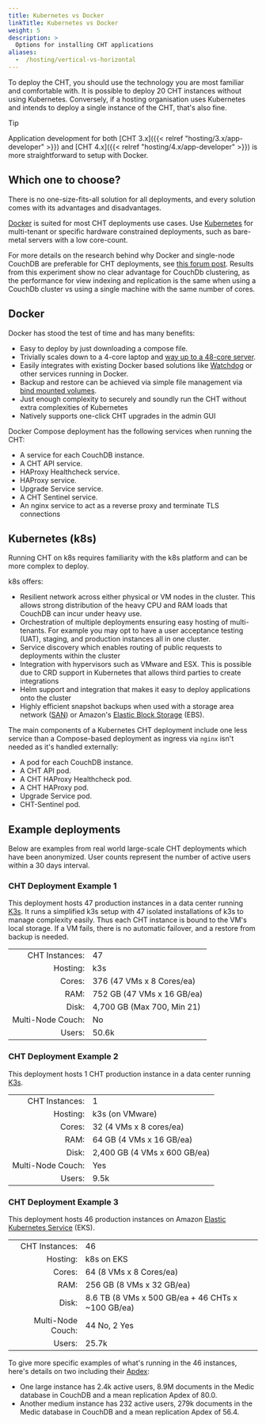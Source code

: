 ```yaml
---
title: Kubernetes vs Docker
linkTitle: Kubernetes vs Docker
weight: 5
description: >
  Options for installing CHT applications
aliases:
  -  /hosting/vertical-vs-horizontal
---
```


To deploy the CHT, you should use the technology you are most familiar and comfortable with. It is possible to deploy 20 CHT instances without using Kubernetes. Conversely, if a hosting organisation uses Kubernetes and intends to deploy a single instance of the CHT, that's also fine.

> [!TIP]
> Application development for both [CHT 3.x]({{< relref "hosting/3.x/app-developer" >}}) and [CHT 4.x]({{< relref "hosting/4.x/app-developer" >}}) is more straightforward to setup with Docker.

## Which one to choose?

There is no one-size-fits-all solution for all deployments, and every solution comes with its advantages and disadvantages.

[Docker](/hosting/4.x/docker/) is suited for most CHT deployments use cases. Use [Kubernetes](/hosting/4.x/kubernetes/) for multi-tenant or specific hardware constrained deployments, such as bare-metal servers with a low core-count.

For more details on the research behind why Docker and single-node CouchDB are preferable for CHT deployments, see [this forum post](https://forum.communityhealthtoolkit.org/t/investigate-adding-more-shards-as-a-potential-avenue-for-improved-performance/4831?u=mrjones). Results from this experiment show no clear advantage for CouchDb clustering, as the performance for view indexing and replication is the same when using a CouchDb cluster vs using a single machine with the same number of cores.

## Docker 

Docker has stood the test of time and has many benefits:

* Easy to deploy by just downloading a compose file.
* Trivially scales down to a 4-core laptop and [way up to a 48-core server](https://forum.communityhealthtoolkit.org/t/investigate-adding-more-shards-as-a-potential-avenue-for-improved-performance/4831). 
* Easily integrates with existing Docker based solutions like [Watchdog](/hosting/monitoring/) or other services running in Docker.
* Backup and restore can be achieved via simple file management via [bind mounted volumes](https://docs.docker.com/engine/storage/bind-mounts/).
* Just enough complexity to securely and soundly run the CHT without extra complexities of Kubernetes 
* Natively supports one-click CHT upgrades in the admin GUI

Docker Compose deployment has the following services when running the CHT:

* A service for each CouchDB instance.
* A CHT API service.
* HAProxy Healthcheck service.
* HAProxy service.
* Upgrade Service service.
* A CHT Sentinel service.
* An nginx service to act as a reverse proxy and terminate TLS connections

## Kubernetes (k8s)

Running CHT on k8s requires familiarity with the k8s platform and can be more complex to deploy.

k8s offers:

* Resilient network across either physical or VM nodes in the cluster. This allows strong distribution of the heavy CPU and RAM loads that CouchDB can incur under heavy use.
* Orchestration of multiple deployments ensuring easy hosting of multi-tenants. For example you may opt to have a user acceptance testing (UAT), staging, and production instances all in one cluster.
* Service discovery which  enables routing of public requests to deployments within the cluster
* Integration with hypervisors such as VMware and ESX. This is possible due to CRD support in Kubernetes that allows third parties to create integrations
* Helm support and integration that makes it easy to deploy applications onto the cluster
* Highly efficient snapshot backups when used with a storage area network ([SAN](https://en.wikipedia.org/wiki/Storage_area_network)) or Amazon's [Elastic Block Storage](https://aws.amazon.com/ebs/) (EBS).

The main components of a Kubernetes CHT deployment include one less service than a Compose-based deployment as ingress via `nginx` isn't needed as it's handled externally:

* A pod for each CouchDB instance.
* A CHT API pod.
* A CHT HAProxy Healthcheck pod.
* A CHT HAProxy pod.
* Upgrade Service pod.
* CHT-Sentinel pod.

## Example deployments

Below are examples from real world large-scale CHT deployments which have been anonymized. User counts represent the number of active users within a 30 days interval. 

### CHT Deployment Example 1

This deployment hosts 47 production instances in a data center running [K3s](https://k3s.io/). It runs a simplified k3s setup with 47 isolated installations of k3s to manage complexity easily.  Thus each CHT instance is bound to the VM's local storage.  If a VM fails, there is no automatic failover, and a restore from backup is needed.

|                   |                             |
|------------------:|:----------------------------|
|    CHT Instances: | 47                          |
|          Hosting: | k3s                         |
|            Cores: | 376 (47 VMs x 8 Cores/ea)    |
|              RAM: | 752 GB (47 VMs x 16 GB/ea)     |
|             Disk: | 4,700 GB (Max 700, Min 21) |
| Multi-Node Couch: | No                          |
|            Users: | 50.6k                       |



### CHT Deployment Example 2

This deployment hosts 1 CHT production instance in a data center running [K3s](https://k3s.io/).

|                   |                             |
|------------------:|:----------------------------|
|    CHT Instances: | 1                           |
|          Hosting: | k3s (on VMware)              |
|            Cores: | 32 (4 VMs x 8 cores/ea)     |
|              RAM: | 64 GB (4 VMs x 16 GB/ea)     |
|             Disk: | 2,400 GB (4 VMs x 600 GB/ea) |
| Multi-Node Couch: | Yes                         |
|            Users: | 9.5k                        |


### CHT Deployment Example 3

This deployment hosts 46 production instances on Amazon [Elastic Kubernetes Service](https://docs.aws.amazon.com/eks/latest/userguide/what-is-eks.html) (EKS).

|                   |                                                 |
|------------------:|:------------------------------------------------|
|    CHT Instances: | 46                                              |
|          Hosting: | k8s on EKS                                      |
|            Cores: | 64 (8 VMs x 8 Cores/ea)                         |
|              RAM: | 256 GB (8 VMs x 32 GB/ea)                        |
|             Disk: | 8.6 TB (8 VMs x 500 GB/ea + 46 CHTs x ~100 GB/ea) |
| Multi-Node Couch: | 44 No, 2 Yes                                    |
|            Users: | 25.7k                                           |


To give more specific examples of what's running in the 46 instances, here's details on two including their [Apdex](https://docs.communityhealthtoolkit.org/building/guides/database/querying_apdex_telemetry/):
* One large instance has 2.4k active users, 8.9M documents in the Medic database in CouchDB and a mean replication Apdex of 80.0.
* Another medium instance has 232 active users, 279k documents in the Medic database in CouchDB and a mean replication Apdex of 56.4.
